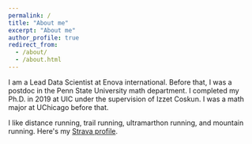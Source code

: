 ```yaml
---
permalink: /
title: "About me"
excerpt: "About me"
author_profile: true
redirect_from: 
  - /about/
  - /about.html
---
```


I am a Lead Data Scientist at Enova international. Before that, I was a postdoc in the Penn State University math department. I completed my Ph.D. in 2019 at UIC under the supervision of Izzet Coskun. I was a math major at UChicago before that.

I like distance running, trail running, ultramarthon running, and mountain running. Here's my [Strava profile](https://www.strava.com/athletes/2853118).
